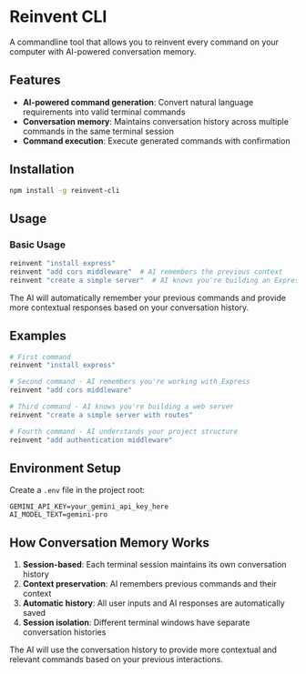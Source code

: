 # Reinvent CLI

A commandline tool that allows you to reinvent every command on your computer with AI-powered conversation memory.

## Features

- **AI-powered command generation**: Convert natural language requirements into valid terminal commands
- **Conversation memory**: Maintains conversation history across multiple commands in the same terminal session
- **Command execution**: Execute generated commands with confirmation

## Installation

```bash
npm install -g reinvent-cli
```

## Usage

### Basic Usage

```bash
reinvent "install express"
reinvent "add cors middleware"  # AI remembers the previous context
reinvent "create a simple server"  # AI knows you're building an Express app
```

The AI will automatically remember your previous commands and provide more contextual responses based on your conversation history.

## Examples

```bash
# First command
reinvent "install express"

# Second command - AI remembers you're working with Express
reinvent "add cors middleware"

# Third command - AI knows you're building a web server
reinvent "create a simple server with routes"

# Fourth command - AI understands your project structure
reinvent "add authentication middleware"
```

## Environment Setup

Create a `.env` file in the project root:

```
GEMINI_API_KEY=your_gemini_api_key_here
AI_MODEL_TEXT=gemini-pro
```

## How Conversation Memory Works

1. **Session-based**: Each terminal session maintains its own conversation history
2. **Context preservation**: AI remembers previous commands and their context
3. **Automatic history**: All user inputs and AI responses are automatically saved
4. **Session isolation**: Different terminal windows have separate conversation histories

The AI will use the conversation history to provide more contextual and relevant commands based on your previous interactions.

